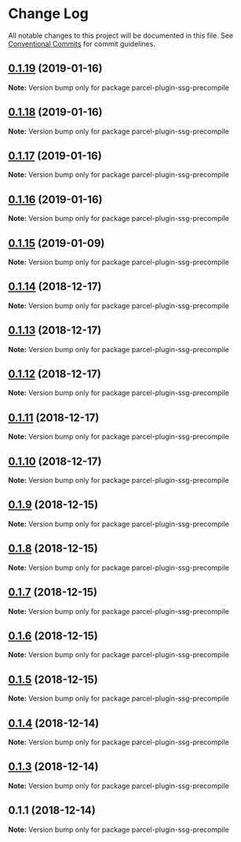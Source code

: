 # Change Log

All notable changes to this project will be documented in this file.
See [Conventional Commits](https://conventionalcommits.org) for commit guidelines.

## [0.1.19](https://github.com/chrisdmacrae/parcel-prototyper/compare/parcel-plugin-ssg-precompile@0.1.18...parcel-plugin-ssg-precompile@0.1.19) (2019-01-16)

**Note:** Version bump only for package parcel-plugin-ssg-precompile





## [0.1.18](https://github.com/chrisdmacrae/parcel-prototyper/compare/parcel-plugin-ssg-precompile@0.1.17...parcel-plugin-ssg-precompile@0.1.18) (2019-01-16)

**Note:** Version bump only for package parcel-plugin-ssg-precompile





## [0.1.17](https://github.com/chrisdmacrae/parcel-prototyper/compare/parcel-plugin-ssg-precompile@0.1.16...parcel-plugin-ssg-precompile@0.1.17) (2019-01-16)

**Note:** Version bump only for package parcel-plugin-ssg-precompile





## [0.1.16](https://github.com/chrisdmacrae/parcel-prototyper/compare/parcel-plugin-ssg-precompile@0.1.15...parcel-plugin-ssg-precompile@0.1.16) (2019-01-16)

**Note:** Version bump only for package parcel-plugin-ssg-precompile






## [0.1.15](https://github.com/parcel-prototyper/parcel-prototyper/compare/parcel-plugin-ssg-precompile@0.1.14...parcel-plugin-ssg-precompile@0.1.15) (2019-01-09)

**Note:** Version bump only for package parcel-plugin-ssg-precompile





## [0.1.14](https://github.com/parcel-prototyper/parcel-prototyper/compare/parcel-plugin-ssg-precompile@0.1.13...parcel-plugin-ssg-precompile@0.1.14) (2018-12-17)

**Note:** Version bump only for package parcel-plugin-ssg-precompile





## [0.1.13](https://github.com/parcel-prototyper/parcel-prototyper/compare/parcel-plugin-ssg-precompile@0.1.12...parcel-plugin-ssg-precompile@0.1.13) (2018-12-17)

**Note:** Version bump only for package parcel-plugin-ssg-precompile





## [0.1.12](https://github.com/parcel-prototyper/parcel-prototyper/compare/parcel-plugin-ssg-precompile@0.1.11...parcel-plugin-ssg-precompile@0.1.12) (2018-12-17)

**Note:** Version bump only for package parcel-plugin-ssg-precompile





## [0.1.11](https://github.com/parcel-prototyper/parcel-prototyper/compare/parcel-plugin-ssg-precompile@0.1.10...parcel-plugin-ssg-precompile@0.1.11) (2018-12-17)

**Note:** Version bump only for package parcel-plugin-ssg-precompile





## [0.1.10](https://github.com/parcel-prototyper/parcel-prototyper/compare/parcel-plugin-ssg-precompile@0.1.9...parcel-plugin-ssg-precompile@0.1.10) (2018-12-17)

**Note:** Version bump only for package parcel-plugin-ssg-precompile





## [0.1.9](https://github.com/parcel-prototyper/parcel-prototyper/compare/parcel-plugin-ssg-precompile@0.1.8...parcel-plugin-ssg-precompile@0.1.9) (2018-12-15)

**Note:** Version bump only for package parcel-plugin-ssg-precompile





## [0.1.8](https://github.com/parcel-prototyper/parcel-prototyper/compare/parcel-plugin-ssg-precompile@0.1.7...parcel-plugin-ssg-precompile@0.1.8) (2018-12-15)

**Note:** Version bump only for package parcel-plugin-ssg-precompile





## [0.1.7](https://github.com/parcel-prototyper/parcel-prototyper/compare/parcel-plugin-ssg-precompile@0.1.6...parcel-plugin-ssg-precompile@0.1.7) (2018-12-15)

**Note:** Version bump only for package parcel-plugin-ssg-precompile





## [0.1.6](https://github.com/parcel-prototyper/parcel-prototyper/compare/parcel-plugin-ssg-precompile@0.1.5...parcel-plugin-ssg-precompile@0.1.6) (2018-12-15)

**Note:** Version bump only for package parcel-plugin-ssg-precompile





## [0.1.5](https://github.com/parcel-prototyper/parcel-prototyper/compare/parcel-plugin-ssg-precompile@0.1.4...parcel-plugin-ssg-precompile@0.1.5) (2018-12-15)

**Note:** Version bump only for package parcel-plugin-ssg-precompile





## [0.1.4](https://github.com/parcel-prototyper/parcel-prototyper/compare/parcel-plugin-ssg-precompile@0.1.3...parcel-plugin-ssg-precompile@0.1.4) (2018-12-14)

**Note:** Version bump only for package parcel-plugin-ssg-precompile





## [0.1.3](https://github.com/parcel-prototyper/parcel-prototyper/compare/parcel-plugin-ssg-precompile@0.1.1...parcel-plugin-ssg-precompile@0.1.3) (2018-12-14)

**Note:** Version bump only for package parcel-plugin-ssg-precompile





## 0.1.1 (2018-12-14)

**Note:** Version bump only for package parcel-plugin-ssg-precompile
